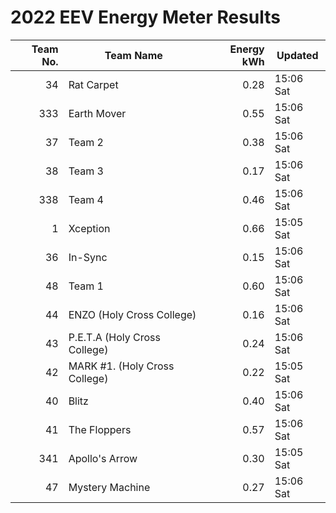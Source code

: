 # 2022 EEV Energy Meter Results
|Team No.|Team Name|Energy kWh|Updated|
|---:|---|---:|---|
|34|Rat Carpet|0.28|15:06 Sat|
|333|Earth Mover|0.55|15:06 Sat|
|37|Team 2|0.38|15:06 Sat|
|38|Team 3|0.17|15:06 Sat|
|338|Team 4|0.46|15:06 Sat|
|1|Xception|0.66|15:05 Sat|
|36|In-Sync|0.15|15:06 Sat|
|48|Team 1|0.60|15:06 Sat|
|44|ENZO (Holy Cross College)|0.16|15:06 Sat|
|43|P.E.T.A (Holy Cross College)|0.24|15:06 Sat|
|42|MARK #1. (Holy Cross College)|0.22|15:05 Sat|
|40|Blitz|0.40|15:06 Sat|
|41|The Floppers|0.57|15:06 Sat|
|341|Apollo's Arrow|0.30|15:05 Sat|
|47|Mystery Machine|0.27|15:06 Sat|
